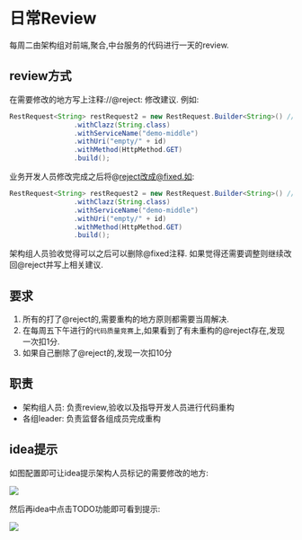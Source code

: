 # 日常Review

每周二由架构组对前端,聚合,中台服务的代码进行一天的review.

## review方式

在需要修改的地方写上注释://@reject: 修改建议. 例如:

```java
RestRequest<String> restRequest2 = new RestRequest.Builder<String>() //@reject: 变量名需要直观有意义
                .withClazz(String.class)
                .withServiceName("demo-middle")
                .withUri("empty/" + id)
                .withMethod(HttpMethod.GET)
                .build();
``` 

业务开发人员修改完成之后将@reject改成@fixed.如:
```java
RestRequest<String> restRequest2 = new RestRequest.Builder<String>() //@fixed: 变量名需要直观有意义
                .withClazz(String.class)
                .withServiceName("demo-middle")
                .withUri("empty/" + id)
                .withMethod(HttpMethod.GET)
                .build();
```

架构组人员验收觉得可以之后可以删除@fixed注释. 如果觉得还需要调整则继续改回@reject并写上相关建议.

## 要求

1. 所有的打了@reject的,需要重构的地方原则都需要当周解决.
2. 在每周五下午进行的`代码质量竞赛`上,如果看到了有未重构的@reject存在,发现一次扣1分.
3. 如果自己删除了@reject的,发现一次扣10分

## 职责

- 架构组人员: 负责review,验收以及指导开发人员进行代码重构
- 各组leader: 负责监督各组成员完成重构

## idea提示

如图配置即可让idea提示架构人员标记的需要修改的地方:

![](http://ww1.sinaimg.cn/large/006tNc79gy1g4x0is5nvgj31dk0u0ha5.jpg)

然后再idea中点击TODO功能即可看到提示:

![](http://ww4.sinaimg.cn/large/006tNc79gy1g4x0lkxst9j31qp0u0dtv.jpg)